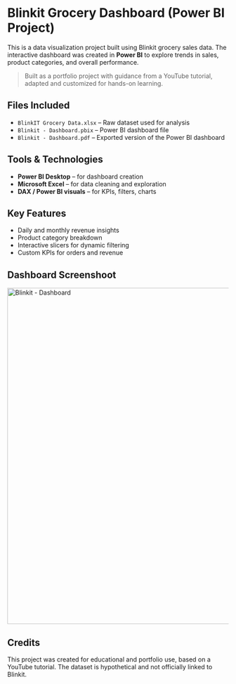 # Blinkit Grocery Dashboard (Power BI Project)
This is a data visualization project built using Blinkit grocery sales data. The interactive dashboard was created in **Power BI** to explore trends in sales, product categories, and overall performance.

>  Built as a portfolio project with guidance from a YouTube tutorial, adapted and customized for hands-on learning.
## Files Included
- `BlinkIT Grocery Data.xlsx` – Raw dataset used for analysis
- `Blinkit - Dashboard.pbix` – Power BI dashboard file
- `Blinkit - Dashboard.pdf` – Exported version of the Power BI dashboard 
 
## Tools & Technologies
- **Power BI Desktop** – for dashboard creation  
- **Microsoft Excel** – for data cleaning and exploration  
- **DAX / Power BI visuals** – for KPIs, filters, charts

## Key Features
- Daily and monthly revenue insights  
- Product category breakdown  
- Interactive slicers for dynamic filtering  
- Custom KPIs for orders and revenue

## Dashboard Screenshoot
<img width="1312" height="765" alt="Blinkit - Dashboard" src="https://github.com/user-attachments/assets/c2b0fba7-3e5d-4629-abad-e7af81ed32bb" />

## Credits
This project was created for educational and portfolio use, based on a YouTube tutorial. The dataset is hypothetical and not officially linked to Blinkit.
